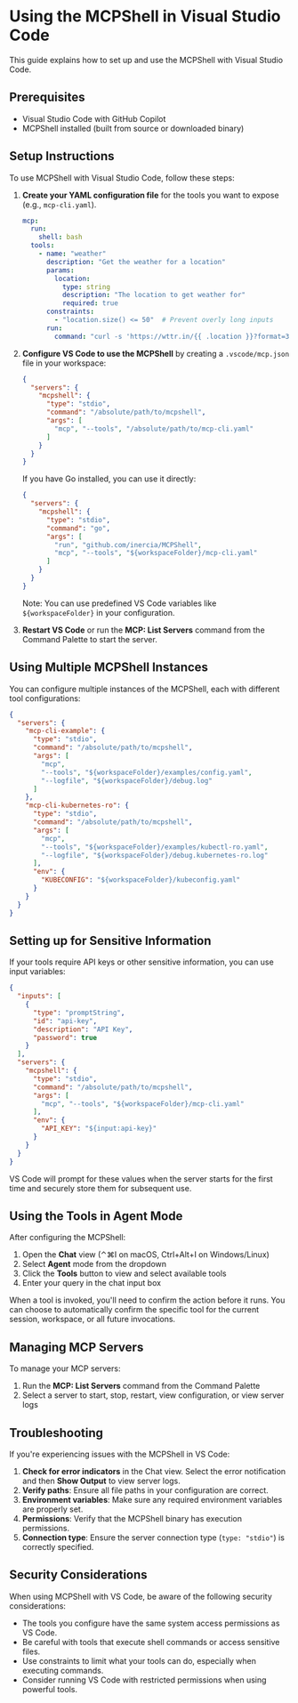 # Using the MCPShell in Visual Studio Code

This guide explains how to set up and use the MCPShell with Visual Studio Code.

## Prerequisites

- Visual Studio Code with GitHub Copilot
- MCPShell installed (built from source or downloaded binary)

## Setup Instructions

To use MCPShell with Visual Studio Code, follow these steps:

1. **Create your YAML configuration file** for the tools you want to expose (e.g., `mcp-cli.yaml`).

   ```yaml
   mcp:
     run:
       shell: bash
     tools:
       - name: "weather"
         description: "Get the weather for a location"
         params:
           location:
             type: string
             description: "The location to get weather for"
             required: true
         constraints:
           - "location.size() <= 50"  # Prevent overly long inputs
         run:
           command: "curl -s 'https://wttr.in/{{ .location }}?format=3'"
   ```

1. **Configure VS Code to use the MCPShell** by creating a `.vscode/mcp.json` file in your workspace:

   ```json
   {
     "servers": {
       "mcpshell": {
         "type": "stdio",
         "command": "/absolute/path/to/mcpshell",
         "args": [
           "mcp", "--tools", "/absolute/path/to/mcp-cli.yaml"
         ]
       }
     }
   }
   ```

   If you have Go installed, you can use it directly:

   ```json
   {
     "servers": {
       "mcpshell": {
         "type": "stdio",
         "command": "go",
         "args": [
           "run", "github.com/inercia/MCPShell",
           "mcp", "--tools", "${workspaceFolder}/mcp-cli.yaml"
         ]
       }
     }
   }
   ```

   Note: You can use predefined VS Code variables like `${workspaceFolder}` in your configuration.

1. **Restart VS Code** or run the **MCP: List Servers** command from the Command Palette to start the server.

## Using Multiple MCPShell Instances

You can configure multiple instances of the MCPShell,
each with different tool configurations:

```json
{
  "servers": {
    "mcp-cli-example": {
      "type": "stdio",
      "command": "/absolute/path/to/mcpshell",
      "args": [
        "mcp",
        "--tools", "${workspaceFolder}/examples/config.yaml",
        "--logfile", "${workspaceFolder}/debug.log"
      ]
    },
    "mcp-cli-kubernetes-ro": {
      "type": "stdio",
      "command": "/absolute/path/to/mcpshell",
      "args": [
        "mcp",
        "--tools", "${workspaceFolder}/examples/kubectl-ro.yaml",
        "--logfile", "${workspaceFolder}/debug.kubernetes-ro.log"
      ],
      "env": {
        "KUBECONFIG": "${workspaceFolder}/kubeconfig.yaml"
      }
    }
  }
}
```

## Setting up for Sensitive Information

If your tools require API keys or other sensitive information, you can use input variables:

```json
{
  "inputs": [
    {
      "type": "promptString",
      "id": "api-key",
      "description": "API Key",
      "password": true
    }
  ],
  "servers": {
    "mcpshell": {
      "type": "stdio",
      "command": "/absolute/path/to/mcpshell",
      "args": [
        "mcp", "--tools", "${workspaceFolder}/mcp-cli.yaml"
      ],
      "env": {
        "API_KEY": "${input:api-key}"
      }
    }
  }
}
```

VS Code will prompt for these values when the server starts for the first time and securely store them for subsequent use.

## Using the Tools in Agent Mode

After configuring the MCPShell:

1. Open the **Chat** view (⌃⌘I on macOS, Ctrl+Alt+I on Windows/Linux)
1. Select **Agent** mode from the dropdown
1. Click the **Tools** button to view and select available tools
1. Enter your query in the chat input box

When a tool is invoked, you'll need to confirm the action before it runs. You can choose to automatically confirm the specific tool for the current session, workspace, or all future invocations.

## Managing MCP Servers

To manage your MCP servers:

1. Run the **MCP: List Servers** command from the Command Palette
1. Select a server to start, stop, restart, view configuration, or view server logs

## Troubleshooting

If you're experiencing issues with the MCPShell in VS Code:

1. **Check for error indicators** in the Chat view. Select the error notification and then **Show Output** to view server logs.
1. **Verify paths**: Ensure all file paths in your configuration are correct.
1. **Environment variables**: Make sure any required environment variables are properly set.
1. **Permissions**: Verify that the MCPShell binary has execution permissions.
1. **Connection type**: Ensure the server connection type (`type: "stdio"`) is correctly specified.

## Security Considerations

When using MCPShell with VS Code, be aware of the following security considerations:

- The tools you configure have the same system access permissions as VS Code.
- Be careful with tools that execute shell commands or access sensitive files.
- Use constraints to limit what your tools can do, especially when executing commands.
- Consider running VS Code with restricted permissions when using powerful tools.
